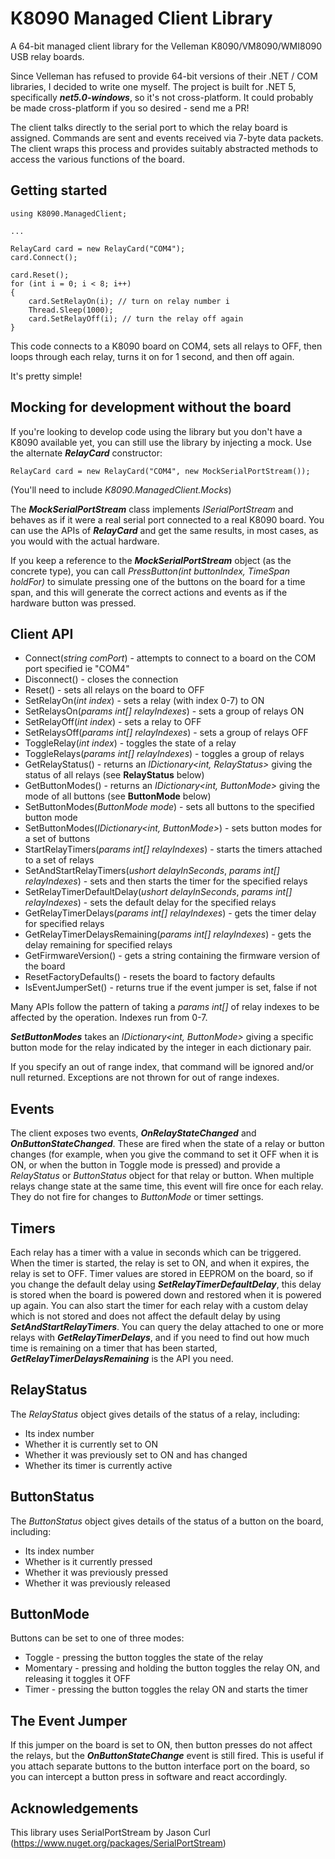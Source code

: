 # K8090 Managed Client Library

A 64-bit managed client library for the Velleman K8090/VM8090/WMI8090 USB relay boards. 

Since Velleman has refused to provide 64-bit versions of their .NET / COM libraries, I decided to write one myself. The project is built for .NET 5, specifically ***net5.0-windows***, so it's not cross-platform. It could probably be made cross-platform if you so desired - send me a PR!

The client talks directly to the serial port to which the relay board is assigned. Commands are sent and events received via 7-byte data packets. The client wraps this process and provides suitably abstracted methods to access the various functions of the board.

## Getting started ##

    using K8090.ManagedClient;
    
    ...

    RelayCard card = new RelayCard("COM4");
    card.Connect();

    card.Reset();
    for (int i = 0; i < 8; i++)
    {
        card.SetRelayOn(i); // turn on relay number i
        Thread.Sleep(1000);
        card.SetRelayOff(i); // turn the relay off again
    }
  
This code connects to a K8090 board on COM4, sets all relays to OFF, then loops through each relay, turns it on for 1 second, and then off again. 

It's pretty simple!


## Mocking for development without the board ##

If you're looking to develop code using the library but you don't have a K8090 available yet, you can still use the library by injecting a mock. Use the alternate ***RelayCard*** constructor:

    RelayCard card = new RelayCard("COM4", new MockSerialPortStream());
    
(You'll need to include _K8090.ManagedClient.Mocks_)

The ***MockSerialPortStream*** class implements *ISerialPortStream* and behaves as if it were a real serial port connected to a real K8090 board. You can use the APIs of ***RelayCard*** and get the same results, in most cases, as you would with the actual hardware. 

If you keep a reference to the _**MockSerialPortStream**_ object (as the concrete type), you can call *PressButton(int buttonIndex, TimeSpan holdFor)* to simulate pressing one of the buttons on the board for a time span, and this will generate the correct actions and events as if the hardware button was pressed.


## Client API ##

* Connect(*string comPort*) - attempts to connect to a board on the COM port specified ie "COM4"
* Disconnect() - closes the connection
* Reset() - sets all relays on the board to OFF
* SetRelayOn(*int index*) - sets a relay (with index 0-7) to ON
* SetRelaysOn(*params int[] relayIndexes*) - sets a group of relays ON
* SetRelayOff(*int index*) - sets a relay to OFF
* SetRelaysOff(*params int[] relayIndexes*) - sets a group of relays OFF
* ToggleRelay(*int index*) - toggles the state of a relay
* ToggleRelays(*params int[] relayIndexes*) - toggles a group of relays
* GetRelayStatus() - returns an *IDictionary<int, RelayStatus>* giving the status of all relays (see **RelayStatus** below)
* GetButtonModes() - returns an *IDictionary<int, ButtonMode>* giving the mode of all buttons (see **ButtonMode** below)
* SetButtonModes(*ButtonMode mode*) - sets all buttons to the specified button mode
* SetButtonModes(*IDictionary<int, ButtonMode>*) - sets button modes for a set of buttons
* StartRelayTimers(*params int[] relayIndexes*) - starts the timers attached to a set of relays
* SetAndStartRelayTimers(*ushort delayInSeconds*, *params int[] relayIndexes*) - sets and then starts the timer for the specified relays
* SetRelayTimerDefaultDelay(*ushort delayInSeconds*, *params int[] relayIndexes*) - sets the default delay for the specified relays
* GetRelayTimerDelays(*params int[] relayIndexes*) - gets the timer delay for specified relays
* GetRelayTimerDelaysRemaining(*params int[] relayIndexes*) - gets the delay remaining for specified relays
* GetFirmwareVersion() - gets a string containing the firmware version of the board
* ResetFactoryDefaults() - resets the board to factory defaults
* IsEventJumperSet() - returns true if the event jumper is set, false if not

Many APIs follow the pattern of taking a _params int[]_ of relay indexes to be affected by the operation. Indexes run from 0-7. 

***SetButtonModes*** takes an *IDictionary<int, ButtonMode>* giving a specific button mode for the relay indicated by the integer in each dictionary pair.

If you specify an out of range index, that command will be ignored and/or null returned. Exceptions are not thrown for out of range indexes.


## Events ##

The client exposes two events, ***OnRelayStateChanged*** and ***OnButtonStateChanged***. These are fired when the state of a relay or button changes (for example, when you give the command to set it OFF when it is ON, or when the button in Toggle mode is pressed) and provide a *RelayStatus* or *ButtonStatus* object for that relay or button. When multiple relays change state at the same time, this event will fire once for each relay. They do not fire for changes to *ButtonMode* or timer settings.


## Timers ##

Each relay has a timer with a value in seconds which can be triggered. When the timer is started, the relay is set to ON, and when it expires, the relay is set to OFF. Timer values are stored in EEPROM on the board, so if you change the default delay using ***SetRelayTimerDefaultDelay***, this delay is stored when the board is powered down and restored when it is powered up again. You can also start the timer for each relay with a custom delay which is not stored and does not affect the default delay by using ***SetAndStartRelayTimers***. You can query the delay attached to one or more relays with ***GetRelayTimerDelays***, and if you need to find out how much time is remaining on a timer that has been started, ***GetRelayTimerDelaysRemaining*** is the API you need.


## RelayStatus ##

The *RelayStatus* object gives details of the status of a relay, including:

* Its index number
* Whether it is currently set to ON
* Whether it was previously set to ON and has changed
* Whether its timer is currently active


## ButtonStatus ##

The *ButtonStatus* object gives details of the status of a button on the board, including:

* Its index number
* Whether is it currently pressed
* Whether it was previously pressed
* Whether it was previously released


## ButtonMode ##

Buttons can be set to one of three modes:

* Toggle - pressing the button toggles the state of the relay
* Momentary - pressing and holding the button toggles the relay ON, and releasing it toggles it OFF
* Timer - pressing the button toggles the relay ON and starts the timer


## The Event Jumper ##

If this jumper on the board is set to ON, then button presses do not affect the relays, but the ***OnButtonStateChange*** event is still fired. This is useful if you attach separate buttons to the button interface port on the board, so you can intercept a button press in software and react accordingly.


## Acknowledgements ##

This library uses SerialPortStream by Jason Curl (https://www.nuget.org/packages/SerialPortStream)

